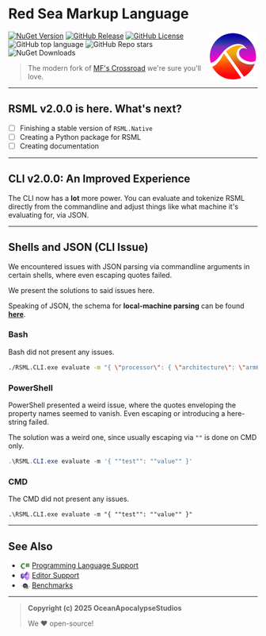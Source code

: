 ﻿# Red Sea Markup Language
<!--suppress HtmlDeprecatedAttribute -->
<img src="Assets/FullSizeLogo.png" alt="RSML Logo" align="right" width="100">

[![NuGet Version](https://img.shields.io/nuget/v/RSML?style=for-the-badge&logo=nuget&link=https%3A%2F%2Fwww.nuget.org%2Fpackages%2FRSML)](https://www.nuget.org/packages/RSML)
[![GitHub Release](https://img.shields.io/github/v/release/OceanApocalypseStudios/RedSeaMarkupLanguage?sort=semver&style=for-the-badge&color=orange)](https://github.com/OceanApocalypseStudios/RedSeaMarkupLanguage/releases/latest)
[![GitHub License](https://img.shields.io/github/license/OceanApocalypseStudios/RedSeaMarkupLanguage?style=for-the-badge)](https://raw.githubusercontent.com/OceanApocalypseStudios/RedSeaMarkupLanguage/main/LICENSE)
![GitHub top language](https://img.shields.io/github/languages/top/OceanApocalypseStudios/RedSeaMarkupLanguage?style=for-the-badge&logo=dotnet&logoSize=auto&color=darkgreen)
![GitHub Repo stars](https://img.shields.io/github/stars/OceanApocalypseStudios/RedSeaMarkupLanguage?style=for-the-badge&logo=github&color=yellow)
![NuGet Downloads](https://img.shields.io/nuget/dt/RSML?style=for-the-badge&logo=nuget&color=red)

> The modern fork of [MF's Crossroad](https://github.com/MF366-Coding/MFRoad) we're sure you'll love.

---

## RSML v2.0.0 is here. What's next?
- [ ] Finishing a stable version of `RSML.Native`
- [ ] Creating a Python package for RSML
- [ ] Creating documentation

---

## CLI v2.0.0: An Improved Experience
The CLI now has a **lot** more power. You can evaluate and tokenize RSML directly from the commandline and adjust things like what machine it's evaluating for, via JSON.

---

## Shells and JSON (CLI Issue)
We encountered issues with JSON parsing via commandline arguments in certain shells, where even escaping quotes failed.

We present the solutions to said issues here.

Speaking of JSON, the schema for **local-machine parsing** can be found [**here**](https://oceanapocalypsestudios.org/schemas/rsml_cli_machine_schema.json).

### Bash
Bash did not present any issues.

```bash
./RSML.CLI.exe evaluate -m "{ \"processor\": { \"architecture\": \"arm64\" } }"
```

### PowerShell
PowerShell presented a weird issue, where the quotes enveloping the property names seemed to vanish. Even escaping or introducing a here-string failed.

The solution was a weird one, since usually escaping via `""` is done on CMD only.

```powershell
.\RSML.CLI.exe evaluate -m '{ ""test"": ""value"" }'
```

### CMD
The CMD did not present any issues.

```batch
.\RSML.CLI.exe evaluate -m "{ ""test"": ""value"" }"
```

---


## See Also
<ul>
	<li>
		<img src="https://raw.githubusercontent.com/vscode-icons/vscode-icons/refs/heads/master/icons/file_type_csharp.svg" alt="C# Logo" width="20" style="vertical-align: middle;" /> <a href="LANGUAGES.md">Programming Language Support</a>
	</li>
	<li>
		<img src="https://raw.githubusercontent.com/vscode-icons/vscode-icons/refs/heads/master/icons/file_type_sln.svg" alt="Visual Studio Logo" width="20" style="vertical-align: middle;" /> <a href="EDITOR.md">Editor Support</a>
	</li>
	<li>
		<img src="https://raw.githubusercontent.com/dotnet/BenchmarkDotNet/refs/heads/master/docs/logo/icon.svg" alt="BenchmarkDotNet Icon" width="20" style="vertical-align: middle;" /> <a href="BENCHMARKS.md">Benchmarks</a>
	</li>
</ul>

<hr />

> **Copyright (c) 2025 OceanApocalypseStudios**
>
> We :heart: open-source!
